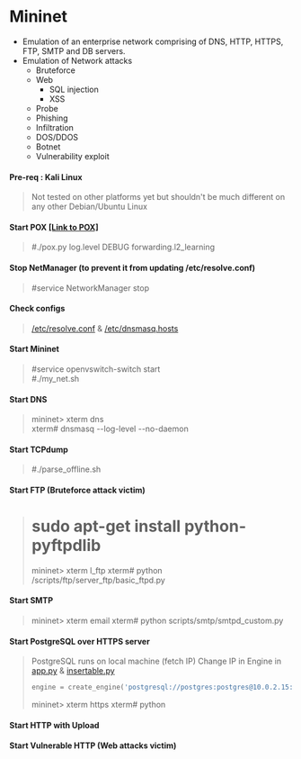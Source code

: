 # Mininet
* Emulation of an enterprise network comprising of DNS, HTTP, HTTPS, FTP, SMTP and DB servers.
* Emulation of Network attacks
  * Bruteforce
  * Web
    * SQL injection
    * XSS
  * Probe
  * Phishing
  * Infiltration
  * DOS/DDOS
  * Botnet
  * Vulnerability exploit
  
#### Pre-req : Kali Linux
> Not tested on other platforms yet but shouldn't be much different on any other Debian/Ubuntu Linux

#### Start POX [[Link to POX]](https://github.com/noxrepo/pox "POX Repo")
> #./pox.py log.level DEBUG forwarding.l2_learning

#### Stop NetManager (to prevent it from updating /etc/resolve.conf)
> #service NetworkManager stop

#### Check configs
> [/etc/resolve.conf](/resolve.conf) & [/etc/dnsmasq.hosts](/dnsmasq.hosts)

#### Start Mininet
> #service openvswitch-switch start\
> #./my_net.sh

#### Start DNS
> mininet> xterm dns\
> xterm# dnsmasq --log-level --no-daemon

#### Start TCPdump
> #./parse_offline.sh

#### Start FTP (Bruteforce attack victim)
> # sudo apt-get install python-pyftpdlib
> mininet> xterm l_ftp
> xterm# python /scripts/ftp/server_ftp/basic_ftpd.py

#### Start SMTP
> mininet> xterm email
> xterm# python scripts/smtp/smtpd_custom.py

#### Start PostgreSQL over HTTPS server
> PostgreSQL runs on local machine (fetch IP)
> Change IP in Engine in [app.py](scripts/http_postgre/app.py) & [insertable.py](/scripts/http_postgre/insertable.py)
> ```python
> engine = create_engine('postgresql://postgres:postgres@10.0.2.15:5432/test', echo=True)
> ```
> mininet> xterm https
> xterm# python 

#### Start HTTP with Upload

#### Start Vulnerable HTTP (Web attacks victim)

